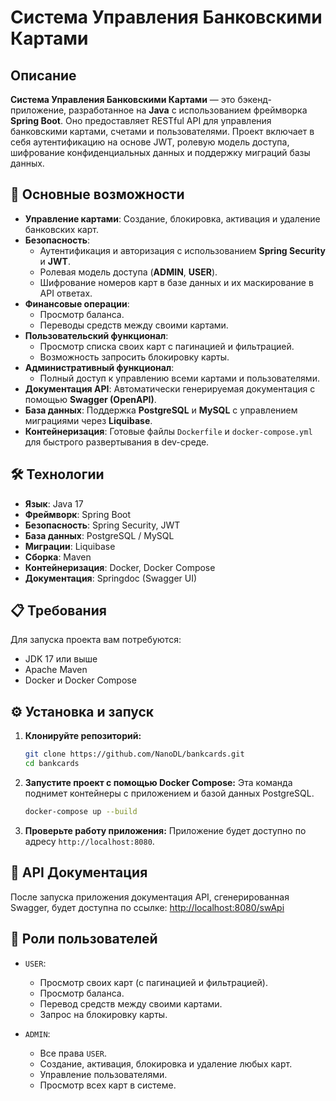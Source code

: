 # Система Управления Банковскими Картами

## Описание

**Система Управления Банковскими Картами** — это бэкенд-приложение, разработанное на **Java** с использованием фреймворка **Spring Boot**. Оно предоставляет RESTful API для управления банковскими картами, счетами и пользователями. Проект включает в себя аутентификацию на основе JWT, ролевую модель доступа, шифрование конфиденциальных данных и поддержку миграций базы данных.

## 🚀 Основные возможности

* **Управление картами**: Создание, блокировка, активация и удаление банковских карт.
* **Безопасность**:
    * Аутентификация и авторизация с использованием **Spring Security** и **JWT**.
    * Ролевая модель доступа (**ADMIN**, **USER**).
    * Шифрование номеров карт в базе данных и их маскирование в API ответах.
* **Финансовые операции**:
    * Просмотр баланса.
    * Переводы средств между своими картами.
* **Пользовательский функционал**:
    * Просмотр списка своих карт с пагинацией и фильтрацией.
    * Возможность запросить блокировку карты.
* **Административный функционал**:
    * Полный доступ к управлению всеми картами и пользователями.
* **Документация API**: Автоматически генерируемая документация с помощью **Swagger (OpenAPI)**.
* **База данных**: Поддержка **PostgreSQL** и **MySQL** с управлением миграциями через **Liquibase**.
* **Контейнеризация**: Готовые файлы `Dockerfile` и `docker-compose.yml` для быстрого развертывания в dev-среде.

## 🛠️ Технологии

* **Язык**: Java 17
* **Фреймворк**: Spring Boot
* **Безопасность**: Spring Security, JWT
* **База данных**: PostgreSQL / MySQL
* **Миграции**: Liquibase
* **Сборка**: Maven
* **Контейнеризация**: Docker, Docker Compose
* **Документация**: Springdoc (Swagger UI)

## 📋 Требования

Для запуска проекта вам потребуются:
* JDK 17 или выше
* Apache Maven
* Docker и Docker Compose

## ⚙️ Установка и запуск

1.  **Клонируйте репозиторий:**
    ```bash
    git clone https://github.com/NanoDL/bankcards.git
    cd bankcards
    ```

2.  **Запустите проект с помощью Docker Compose:**
    Эта команда поднимет контейнеры с приложением и базой данных PostgreSQL.
    ```bash
    docker-compose up --build
    ```

3.  **Проверьте работу приложения:**
    Приложение будет доступно по адресу `http://localhost:8080`.

## 📖 API Документация

После запуска приложения документация API, сгенерированная Swagger, будет доступна по ссылке:
[http://localhost:8080/swApi](http://localhost:8080/swApi)

## 👥 Роли пользователей

* `USER`:
    * Просмотр своих карт (с пагинацией и фильтрацией).
    * Просмотр баланса.
    * Перевод средств между своими картами.
    * Запрос на блокировку карты.

* `ADMIN`:
    * Все права `USER`.
    * Создание, активация, блокировка и удаление любых карт.
    * Управление пользователями.
    * Просмотр всех карт в системе.